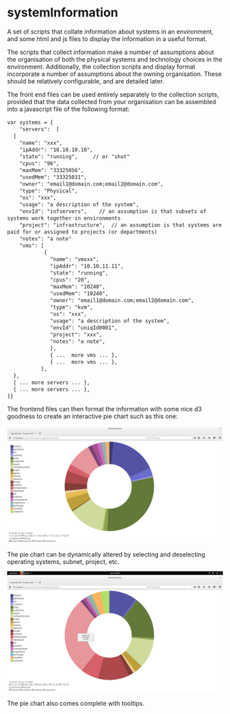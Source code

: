 # systemInformation
A set of scripts that collate information about systems in an environment, and some html and js files to display the information in a useful format.


The scripts that collect information make a number of assumptions about the organisation of both the physical systems and technology choices in the environment.  Additionally, the collection scripts and display format incorporate a number of assumptions about the owning organisation.  These should be relatively configurable, and are detailed later.

The front end files can be used entirely separately to the collection scripts, provided that the data collected from your organisation can be assembled into a javascript file of the following format:

```
var systems = {
	"servers":	[
  {
    "name": "xxx",
    "ipAddr": "10.10.10.10",
    "state": "running",     // or "shut"
    "cpus": "96",
    "maxMem": "33325056",
    "usedMem": "33325031",
    "owner": "email1@domain.com;email2@domain.com",
    "type": "Physical",
    "os": "xxx",
    "usage": "a description of the system",
    "envId": "infservers",    // an assumption is that subsets of systems work together in environments
    "project": "infrastructure",  // an assumption is that systems are paid for or assigned to projects (or departments)
    "notes": "a note"
    "vms": [
            {
              "name": "vmxxx",
              "ipAddr": "10.10.11.11",
              "state": "running",
              "cpus": "20",
              "maxMem": "10240",
              "usedMem": "10240",
              "owner": "email1@domain.com;email2@domain.com",
              "type": "kvm",
              "os": "xxx",
              "usage": "a description of the system",
              "envId": "uniqId0001",
              "project": "xxx",
              "notes": "a note",
              },
              { ...  more vms ... },
              { ...  more vms ... },
           ],
  },
  { ... more servers ... },
  { ... more servers ... },
]}
```

The frontend files can then format the information with some nice d3 goodness to create an interactive pie chart such as this one:

![Screenshot of example pie chart](/img/Screenshot%20from%202015-05-16%2018%3A53%3A24.png?raw=true "Example pie chart")

The pie chart can be dynamically altered by selecting and deselecting operating systems, subnet, project, etc.

![Screenshot of dynamically altered pie chart](/img/Screenshot%20from%202015-05-16%2018:54:09.png?raw=true "Modified pie chart")

The pie chart also comes complete with tooltips.


